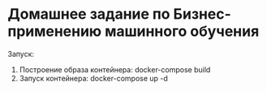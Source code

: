 # Домашнее задание по Бизнес-применению машинного обучения

Запуск:
1. Построение образа контейнера: docker-compose build
2. Запуск контейнера: docker-compose up -d